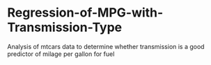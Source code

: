 # Regression-of-MPG-with-Transmission-Type
Analysis of mtcars data to determine whether transmission is a good predictor of milage per gallon for fuel
